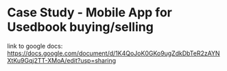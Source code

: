 # Case Study - Mobile App for Usedbook buying/selling

link to google docs: https://docs.google.com/document/d/1K4QoJoK0GKo9ugZdkDbTeR2zAYNXtKu9Gqj2TT-XMoA/edit?usp=sharing
